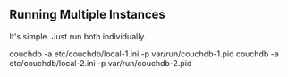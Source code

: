 ## Running Multiple Instances

It's simple. Just run both individually.

couchdb -a etc/couchdb/local-1.ini -p var/run/couchdb-1.pid
couchdb -a etc/couchdb/local-2.ini -p var/run/couchdb-2.pid
